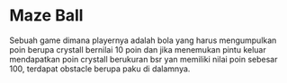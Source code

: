 # Maze Ball
Sebuah game dimana playernya adalah bola yang harus mengumpulkan poin berupa crystall bernilai 10 poin dan jika menemukan pintu keluar mendapatkan poin crystall berukuran bsr yan memiliki nilai poin sebesar 100, terdapat obstacle berupa paku di dalamnya.
